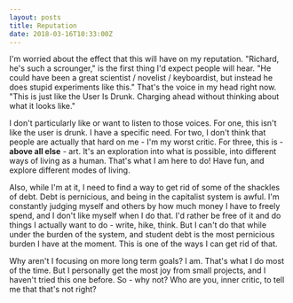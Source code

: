```yaml
---
layout: posts
title: Reputation
date: 2018-03-16T10:33:00Z
---
```


I'm worried about the effect that this will have on my reputation. "Richard, he's such a scrounger," is the first thing I'd expect people will hear. "He could have been a great scientist / novelist / keyboardist, but instead he does stupid experiments like this." That's the voice in my head right now. "This is just like the User Is Drunk. Charging ahead without thinking about what it looks like."

I don't particularly like or want to listen to those voices. For one, this isn't like the user is drunk. I have a specific need. For two, I don't think that people are actually that hard on me - I'm my worst critic. For three, this is - **above all else** - art. It's an exploration into what is possible, into different ways of living as a human. That's what I am here to do! Have fun, and explore different modes of living.

Also, while I'm at it, I need to find a way to get rid of some of the shackles of debt. Debt is pernicious, and being in the capitalist system is awful. I'm constantly judging myself and others by how much money I have to freely spend, and I don't like myself when I do that. I'd rather be free of it and do things I actually want to do - write, hike, think. But I can't do that while under the burden of the system, and student debt is the most pernicious burden I have at the moment. This is one of the ways I can get rid of that.

Why aren't I focusing on more long term goals? I am. That's what I do most of the time. But I personally get the most joy from small projects, and I haven't tried this one before. So - why not? Who are you, inner critic, to tell me that that's not right?

